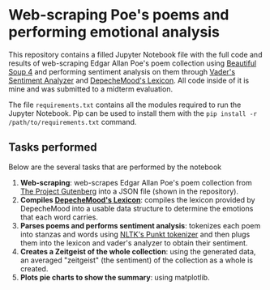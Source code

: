 # Web-scraping Poe's poems and performing emotional analysis

This repository contains a filled Jupyter Notebook file with the full code and results of web-scraping Edgar Allan Poe's poem collection using [Beautiful Soup 4](https://www.crummy.com/software/BeautifulSoup/bs4/doc/) and performing sentiment analysis on them through [Vader's Sentiment Analyzer](https://github.com/cjhutto/vaderSentiment) and [DepecheMood's Lexicon](https://arxiv.org/abs/1405.1605). All code inside of it is mine and was submitted to a midterm evaluation.

The file `requirements.txt` contains all the modules required to run the Jupyter Notebook. Pip can be used to install them with the `pip install -r /path/to/requirements.txt` command.


## Tasks performed

Below are the several tasks that are performed by the notebook

1. **Web-scraping**: web-scrapes Edgar Allan Poe's poem collection from [The Project Gutenberg](https://www.gutenberg.org/files/10031/10031-h/10031-h.htm) into a JSON file (shown in the repository).
2. **Compiles [DepecheMood's Lexicon](https://arxiv.org/abs/1405.1605)**: compiles the lexicon provided by DepecheMood into a usable data structure to determine the emotions that each word carries.
3. **Parses poems and performs sentiment analysis**: tokenizes each poem into stanzas and words using [NLTK's Punkt tokenizer](https://www.nltk.org/_modules/nltk/tokenize/punkt.html) and then plugs them into the lexicon and vader's analyzer to obtain their sentiment.
4. **Creates a Zeitgeist of the whole collection**: using the generated data, an averaged "zeitgeist" (the sentiment) of the collection as a whole is created.
5. **Plots pie charts to show the summary**: using matplotlib.
